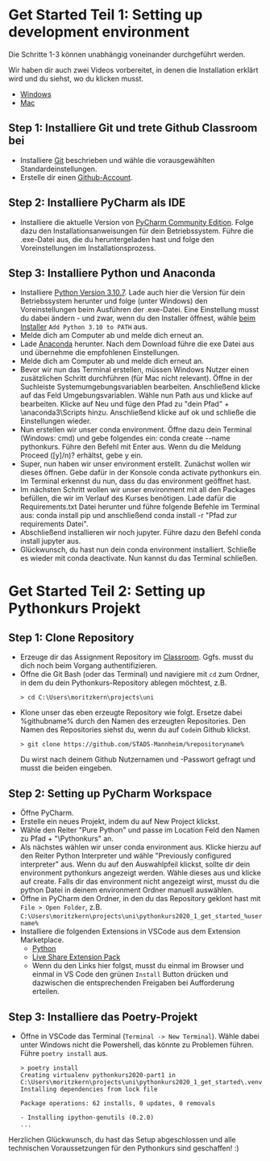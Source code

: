 # Get Started Teil 1: Setting up development environment

Die Schritte 1-3 können unabhängig voneinander durchgeführt werden. 

Wir haben dir auch zwei Videos vorbereitet, in denen die Installation erklärt wird und du siehst, wo du klicken musst.
* [Windows](https://youtu.be/qn96nt-9jaU)
* [Mac](https://youtu.be/9h5V4XxNm_4)

## Step 1: Installiere Git und trete Github Classroom bei

- Installiere [Git](https://git-scm.com/book/en/v2/Getting-Started-Installing-Git) beschrieben und wähle die vorausgewählten Standardeinstellungen.
- Erstelle dir einen [Github-Account](https://github.com/join).

## Step 2: Installiere PyCharm als IDE

- Installiere die aktuelle Version von [PyCharm Community Edition](https://www.jetbrains.com/de-de/pycharm). Folge dazu den Installationsanweisungen für dein Betriebssystem. Führe die .exe-Datei aus, die du heruntergeladen hast und folge den Voreinstellungen im Installationsprozess.

## Step 3: Installiere Python und Anaconda 
- Installiere [Python Version 3.10.7](https://www.python.org/downloads/). Lade auch hier die Version für dein Betriebssystem herunter und folge (unter Windows) den Voreinstellungen beim Ausführen der .exe-Datei. Eine Einstellung musst du dabei ändern - und zwar, wenn du den Installer öffnest, wähle [beim Installer](https://docs.python.org/3/_images/win_installer.png) ```Add Python 3.10 to PATH``` aus.
- Melde dich am Computer ab und melde dich erneut an.
- Lade [Anaconda](https://www.anaconda.com) herunter. Nach dem Download führe die exe Datei aus und übernehme die empfohlenen Einstellungen. 
- Melde dich am Computer ab und melde dich erneut an. 
- Bevor wir nun das Terminal erstellen, müssen Windows Nutzer einen zusätzlichen Schritt durchführen (für Mac nicht relevant). Öffne in der Suchleiste Systemumgebungsvariablen bearbeiten. Anschließend klicke auf das Feld Umgebungsvariablen. Wähle nun Path aus und klicke auf bearbeiten. Klicke auf Neu und füge den Pfad zu "dein Pfad" + \anaconda3\Scripts hinzu. Anschließend klicke auf ok und schließe die Einstellungen wieder.
- Nun erstellen wir unser conda environment. Öffne dazu dein Terminal (Windows: cmd) und gebe folgendes ein: conda create --name pythonkurs. Führe den Befehl mit Enter aus. Wenn du die Meldung Proceed ([y]/n)? erhältst, gebe y ein.
- Super, nun haben wir unser environment erstellt. Zunächst wollen wir dieses öffnen. Gebe dafür in der Konsole conda activate pythonkurs ein. Im Terminal erkennst du nun, dass du das environment geöffnet hast. 
- Im nächsten Schritt wollen wir unser environment mit all den Packages befüllen, die wir im Verlauf des Kurses benötigen. Lade dafür die Requirements.txt Datei herunter und führe folgende Befehle im Terminal aus: conda install pip und anschließend conda install -r "Pfad zur requirements Datei".
- Abschließend installieren wir noch jupyter. Führe dazu den Befehl conda install jupyter aus. 
- Glückwunsch, du hast nun dein conda environment installiert. Schließe es wieder mit conda deactivate. Nun kannst du das Terminal schließen. 
 
# Get Started Teil 2: Setting up Pythonkurs Projekt


## Step 1: Clone Repository
- Erzeuge dir das Assignment Repository im [Classroom](https://classroom.github.com/a/DmEOgn_0). Ggfs. musst du dich noch beim Vorgang authentifizieren.
- Öffne die Git Bash (oder das Terminal) und navigiere mit `cd` zum Ordner, in dem du dein Pythonkurs-Repository ablegen möchtest, z.B.
    ```shell
    > cd C:\Users\moritzkern\projects\uni
    ```
- Klone unser das eben erzeugte Repository wie folgt. Ersetze dabei %githubname% durch den Namen des erzeugten Repositories. Den Namen des Repositories siehst du, wenn du auf `Code`in Github klickst.
    ```shell
    > git clone https://github.com/STADS-Mannheim/%repositoryname%
    ```
    Du wirst nach deinem Github Nutzernamen und -Passwort gefragt und musst die beiden eingeben.

## Step 2: Setting up PyCharm Workspace
- Öffne PyCharm.
- Erstelle ein neues Projekt, indem du auf New Project klickst.
- Wähle den Reiter "Pure Python" und passe im Location Feld den Namen zu Pfad + "\Pythonkurs" an.
- Als nächstes wählen wir unser conda environment aus. Klicke hierzu auf den Reiter Python Interpreter und wähle "Previously configured interpreter" aus. Wenn du auf den Auswahlpfeil klickst, sollte dir dein environment pythonkurs angezeigt werden. Wähle dieses aus und klicke auf create. Falls dir das environment nicht angezeigt wirst, musst du die python Datei in deinem environment Ordner manuell auswählen.
- Öffne in PyCharm den Ordner, in den du das Repository geklont hast mit `File > Open Folder`, z.B. ```C:\Users\moritzkern\projects\uni\pythonkurs2020_1_get_started_%username%```
- Installiere die folgenden Extensions in VSCode aus dem Extension Marketplace.  
    - [Python](https://marketplace.visualstudio.com/items?itemName=ms-python.python)
    - [Live Share Extension Pack](https://marketplace.visualstudio.com/items?itemName=MS-vsliveshare.vsliveshare-pack)
    - Wenn du den Links hier folgst, musst du einmal im Browser und einmal in VS Code den grünen `Install` Button drücken und dazwischen die entsprechenden Freigaben bei Aufforderung erteilen.

## Step 3: Installiere das Poetry-Projekt

- Öffne in VSCode das Terminal (`Terminal -> New Terminal`). Wähle dabei unter Windows nicht die Powershell, das könnte zu Problemen führen. Führe `poetry install` aus.
    ```shell
    > poetry install
    Creating virtualenv pythonkurs2020-part1 in C:\Users\moritzkern\projects\uni\pythonkurs2020_1_get_started\.venv
    Installing dependencies from lock file

    Package operations: 62 installs, 0 updates, 0 removals

    - Installing ipython-genutils (0.2.0)
    ...
    ```


Herzlichen Glückwunsch, du hast das Setup abgeschlossen und alle technischen Voraussetzungen für den Pythonkurs sind geschaffen! :)
